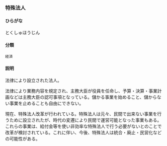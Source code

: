 <div style="display:none;">

## [あ行](securities-terms?id=あ行)
## [か行](securities-terms?id=か行)
## [さ行](securities-terms?id=さ行)
## [た行](securities-terms?id=た行)

</div>

### 特殊法人

#### ひらがな

とくしゅほうじん

#### 分類

`経済`

#### 説明

法律により設立された法人。
 
法律により業務内容を規定され、主務大臣が役員を任命し、予算・決算・事業計画などは主務大臣の認可事項となっている。儲かる事業を始めること、儲からない事業を止めることも自由にできない。
 
現在、特殊法人改革が行われている。特殊法人は元々、民間で出来ない事業を行うために設立されたが、時代の変遷により民間で運営可能となった事業もある。これらの事業は、給付金等を使い非効率な特殊法人で行う必要がないとのことで改革が検討されている。これに伴い、今後、特殊法人は統合・廃止・民営化などの可能性がある。

<div style="display:none;">

## [な行](securities-terms?id=な行)
## [は行](securities-terms?id=は行)
## [ま行](securities-terms?id=ま行)
## [や行](securities-terms?id=や行)
## [ら行](securities-terms?id=ら行)
## [わ行](securities-terms?id=わ行)
## [英数字・記号](securities-terms?id=英数字・記号)

</div>

